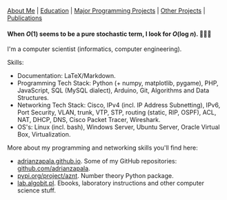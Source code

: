 [About Me](./README.md) | [Education](./education.md) | [Major Programming Projects](./mpp.md) | [Other Projects](./op.md) | [Publications](./publications.md)

#### When <em>O</em>(1) seems to be a pure stochastic term, I look for <em>O</em>(log <em>n</em>). 👨🏻‍💻

I'm a computer scientist (informatics, computer engineering).

Skills:
- Documentation: LaTeX/Markdown.
- Programming Tech Stack: Python (+ numpy, matplotlib, pygame), PHP, JavaScript, SQL (MySQL dialect), Arduino, Git, Algorithms and Data Structures.
- Networking Tech Stack: Cisco, IPv4 (incl. IP Address Subnetting), IPv6, Port Security, VLAN, trunk, VTP, STP, routing (static, RIP, OSPF), ACL, NAT, DHCP, DNS, Cisco Packet Tracer, Wireshark.
- OS's: Linux (incl. bash), Windows Server, Ubuntu Server, Oracle Virtual Box, Virtualization.

More about my programming and networking skills you'll find here:
- [adrianzapala.github.io](http://adrianzapala.github.io). Some of my GitHub repositories: [github.com/adrianzapala](https://github.com/adrianzapala).
- [pypi.org/project/aznt](http://pypi.org/project/aznt). Number theory Python package.
- [lab.algobit.pl](http://lab.algobit.pl). Ebooks, laboratory instructions and other computer science stuff.
